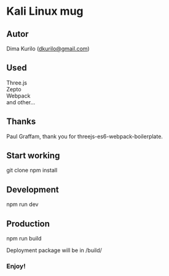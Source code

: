 # Kali Linux mug

## Autor
Dima Kurilo (dkurilo@gmail.com)

## Used
Three.js  
Zepto  
Webpack  
and other...


## Thanks
Paul Graffam, thank you for threejs-es6-webpack-boilerplate.

## Start working
git clone
npm install

## Development
npm run dev

## Production
npm run build

Deployment package will be in /build/

### Enjoy!
